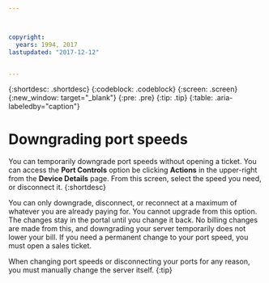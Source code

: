 ```yaml
---



copyright:
  years: 1994, 2017
lastupdated: "2017-12-12"


---
```


{:shortdesc: .shortdesc}
{:codeblock: .codeblock}
{:screen: .screen}
{:new_window: target="_blank"}
{:pre: .pre}
{:tip: .tip}
{:table: .aria-labeledby="caption"}

# Downgrading port speeds

You can temporarily downgrade port speeds without opening a ticket. You can access the **Port Controls** option be clicking **Actions** in the upper-right from the **Device Details** page. From this screen, select the speed you need, or disconnect it.
{:shortdesc}

You can only downgrade, disconnect, or reconnect at a maximum of whatever you are already paying for. You cannot upgrade from this option. The changes stay in the portal until you change it back. No billing changes are made from this, and downgrading your server temporarily does not lower your bill. If you need a permanent change to your port speed, you must open a sales ticket.

When changing port speeds or disconnecting your ports for any reason, you must manually change the server itself.
{:tip}
